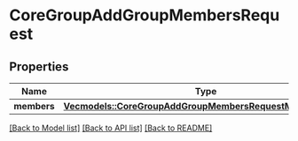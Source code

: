 # CoreGroupAddGroupMembersRequest

## Properties

Name | Type | Description | Notes
------------ | ------------- | ------------- | -------------
**members** | [**Vec<models::CoreGroupAddGroupMembersRequestMembersInner>**](core_group_add_group_members_request_members_inner.md) |  | 

[[Back to Model list]](../README.md#documentation-for-models) [[Back to API list]](../README.md#documentation-for-api-endpoints) [[Back to README]](../README.md)


